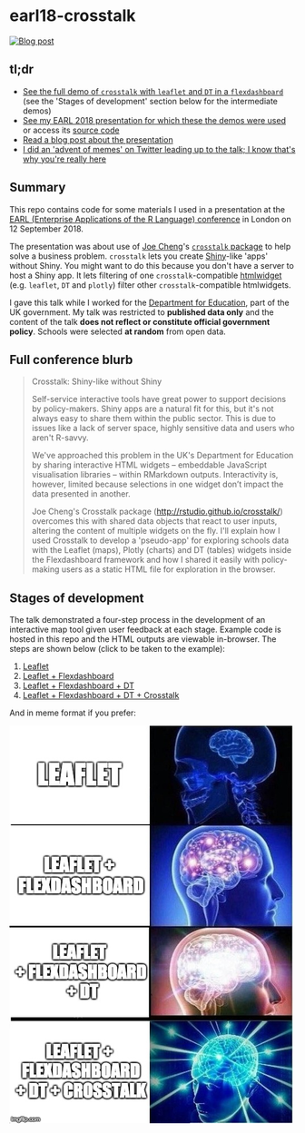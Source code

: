 # earl18-crosstalk

<!-- badges: start -->
[![Blog post](https://img.shields.io/badge/rostrum.blog-post-008900?labelColor=000000&logo=data%3Aimage%2Fgif%3Bbase64%2CR0lGODlhEAAQAPEAAAAAABWCBAAAAAAAACH5BAlkAAIAIf8LTkVUU0NBUEUyLjADAQAAACwAAAAAEAAQAAAC55QkISIiEoQQQgghRBBCiCAIgiAIgiAIQiAIgSAIgiAIQiAIgRAEQiAQBAQCgUAQEAQEgYAgIAgIBAKBQBAQCAKBQEAgCAgEAoFAIAgEBAKBIBAQCAQCgUAgEAgCgUBAICAgICAgIBAgEBAgEBAgEBAgECAgICAgECAQIBAQIBAgECAgICAgICAgECAQECAQICAgICAgICAgEBAgEBAgEBAgICAgICAgECAQIBAQIBAgECAgICAgIBAgECAQECAQIBAgICAgIBAgIBAgEBAgECAgECAgICAgICAgECAgECAgQIAAAQIKAAAh%2BQQJZAACACwAAAAAEAAQAAAC55QkIiESIoQQQgghhAhCBCEIgiAIgiAIQiAIgSAIgiAIQiAIgRAEQiAQBAQCgUAQEAQEgYAgIAgIBAKBQBAQCAKBQEAgCAgEAoFAIAgEBAKBIBAQCAQCgUAgEAgCgUBAICAgICAgIBAgEBAgEBAgEBAgECAgICAgECAQIBAQIBAgECAgICAgICAgECAQECAQICAgICAgICAgEBAgEBAgEBAgICAgICAgECAQIBAQIBAgECAgICAgIBAgECAQECAQIBAgICAgIBAgIBAgEBAgECAgECAgICAgICAgECAgECAgQIAAAQIKAAA7)](https://www.rostrum.blog/2018/09/12/crosstalk-memes/)
<!-- badges: end -->

## tl;dr

* [See the full demo of `crosstalk` with `leaflet` and `DT` in a `flexdashboard`](https://matt-dray.github.io/earl18-crosstalk/04_leaflet-flexdash-dt-crosstalk.html) (see the 'Stages of development' section below for the intermediate demos)
* [See my EARL 2018 presentation for which these the demos were used](https://matt-dray.github.io/earl18-presentation/) or access its [source code](https://github.com/matt-dray/earl18-presentation)
* [Read a blog post about the presentation](https://www.rostrum.blog/2018/09/12/crosstalk-memes/)
* [I did an 'advent of memes' on Twitter leading up to the talk; I know that's why you're really here](https://github.com/matt-dray/earl18-presentation/blob/master/memes/links.md)

## Summary

This repo contains code for some materials I used in a presentation at the [EARL (Enterprise Applications of the R Language) conference](https://earlconf.com/) in London on 12 September 2018.

The presentation was about use of [Joe Cheng](https://twitter.com/jcheng)'s [`crosstalk` package](http://rstudio.github.io/crosstalk/) to help solve a business problem. `crosstalk` lets you create [Shiny](https://shiny.rstudio.com/)-like 'apps' without Shiny. You might want to do this because you don't have a server to host a Shiny app. It lets filtering of one `crosstalk`-compatible [htmlwidget](https://www.htmlwidgets.org/) (e.g. `leaflet`, `DT` and `plotly`) filter other `crosstalk`-compatible htmlwidgets.

I gave this talk while I worked for the [Department for Education](https://www.gov.uk/government/organisations/department-for-education), part of the UK government. My talk was restricted to **published data only** and the content of the talk **does not reflect or constitute official government policy**. Schools were selected **at random** from open data.

## Full conference blurb

>Crosstalk: Shiny-like without Shiny
>
>Self-service interactive tools have great power to support decisions by policy-makers. Shiny apps are a natural fit for this, but it's not always easy to share them within the public sector. This is due to issues like a lack of server space, highly sensitive data and users who aren't R-savvy. 
>
>We've approached this problem in the UK's Department for Education by sharing interactive HTML widgets – embeddable JavaScript visualisation libraries – within RMarkdown outputs. Interactivity is, however, limited because selections in one widget don’t impact the data presented in another. 
>
>Joe Cheng's Crosstalk package (http://rstudio.github.io/crosstalk/) overcomes this with shared data objects that react to user inputs, altering the content of multiple widgets on the fly. I'll explain how I used Crosstalk to develop a 'pseudo-app' for exploring schools data with the Leaflet (maps), Plotly (charts) and DT (tables) widgets inside the Flexdashboard framework and how I shared it easily with policy-making users as a static HTML file for exploration in the browser.

## Stages of development

The talk demonstrated a four-step process in the development of an interactive map tool given user feedback at each stage. Example code is hosted in this repo and the HTML outputs are viewable in-browser. The steps are shown below (click to be taken to the example):

1. [Leaflet](https://matt-dray.github.io/earl18-crosstalk/01_leaflet.html)
2. [Leaflet + Flexdashboard](https://matt-dray.github.io/earl18-crosstalk/02_leaflet-flexdash.html)
3. [Leaflet + Flexdashboard + DT](https://matt-dray.github.io/earl18-crosstalk/03_leaflet-flexdash-dt.html)
4. [Leaflet + Flexdashboard + DT + Crosstalk](https://matt-dray.github.io/earl18-crosstalk/04_leaflet-flexdash-dt-crosstalk.html)

And in meme format if you prefer:

![](https://raw.githubusercontent.com/matt-dray/earl18-presentation/master/memes/expanding-brain.jpg)
